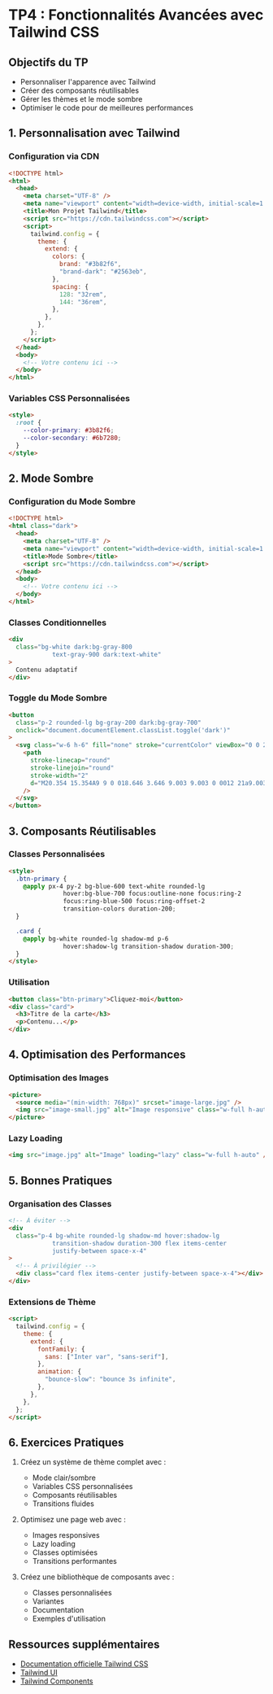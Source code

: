 # TP4 : Fonctionnalités Avancées avec Tailwind CSS

## Objectifs du TP

- Personnaliser l'apparence avec Tailwind
- Créer des composants réutilisables
- Gérer les thèmes et le mode sombre
- Optimiser le code pour de meilleures performances

## 1. Personnalisation avec Tailwind

### Configuration via CDN

```html
<!DOCTYPE html>
<html>
  <head>
    <meta charset="UTF-8" />
    <meta name="viewport" content="width=device-width, initial-scale=1.0" />
    <title>Mon Projet Tailwind</title>
    <script src="https://cdn.tailwindcss.com"></script>
    <script>
      tailwind.config = {
        theme: {
          extend: {
            colors: {
              brand: "#3b82f6",
              "brand-dark": "#2563eb",
            },
            spacing: {
              128: "32rem",
              144: "36rem",
            },
          },
        },
      };
    </script>
  </head>
  <body>
    <!-- Votre contenu ici -->
  </body>
</html>
```

### Variables CSS Personnalisées

```html
<style>
  :root {
    --color-primary: #3b82f6;
    --color-secondary: #6b7280;
  }
</style>
```

## 2. Mode Sombre

### Configuration du Mode Sombre

```html
<!DOCTYPE html>
<html class="dark">
  <head>
    <meta charset="UTF-8" />
    <meta name="viewport" content="width=device-width, initial-scale=1.0" />
    <title>Mode Sombre</title>
    <script src="https://cdn.tailwindcss.com"></script>
  </head>
  <body>
    <!-- Votre contenu ici -->
  </body>
</html>
```

### Classes Conditionnelles

```html
<div
  class="bg-white dark:bg-gray-800 
            text-gray-900 dark:text-white"
>
  Contenu adaptatif
</div>
```

### Toggle du Mode Sombre

```html
<button
  class="p-2 rounded-lg bg-gray-200 dark:bg-gray-700"
  onclick="document.documentElement.classList.toggle('dark')"
>
  <svg class="w-6 h-6" fill="none" stroke="currentColor" viewBox="0 0 24 24">
    <path
      stroke-linecap="round"
      stroke-linejoin="round"
      stroke-width="2"
      d="M20.354 15.354A9 9 0 018.646 3.646 9.003 9.003 0 0012 21a9.003 9.003 0 008.354-5.646z"
    />
  </svg>
</button>
```

## 3. Composants Réutilisables

### Classes Personnalisées

```html
<style>
  .btn-primary {
    @apply px-4 py-2 bg-blue-600 text-white rounded-lg 
               hover:bg-blue-700 focus:outline-none focus:ring-2 
               focus:ring-blue-500 focus:ring-offset-2 
               transition-colors duration-200;
  }

  .card {
    @apply bg-white rounded-lg shadow-md p-6 
               hover:shadow-lg transition-shadow duration-300;
  }
</style>
```

### Utilisation

```html
<button class="btn-primary">Cliquez-moi</button>
<div class="card">
  <h3>Titre de la carte</h3>
  <p>Contenu...</p>
</div>
```

## 4. Optimisation des Performances

### Optimisation des Images

```html
<picture>
  <source media="(min-width: 768px)" srcset="image-large.jpg" />
  <img src="image-small.jpg" alt="Image responsive" class="w-full h-auto" />
</picture>
```

### Lazy Loading

```html
<img src="image.jpg" alt="Image" loading="lazy" class="w-full h-auto" />
```

## 5. Bonnes Pratiques

### Organisation des Classes

```html
<!-- À éviter -->
<div
  class="p-4 bg-white rounded-lg shadow-md hover:shadow-lg 
            transition-shadow duration-300 flex items-center 
            justify-between space-x-4"
>
  <!-- À privilégier -->
  <div class="card flex items-center justify-between space-x-4"></div>
</div>
```

### Extensions de Thème

```html
<script>
  tailwind.config = {
    theme: {
      extend: {
        fontFamily: {
          sans: ["Inter var", "sans-serif"],
        },
        animation: {
          "bounce-slow": "bounce 3s infinite",
        },
      },
    },
  };
</script>
```

## 6. Exercices Pratiques

1. Créez un système de thème complet avec :

   - Mode clair/sombre
   - Variables CSS personnalisées
   - Composants réutilisables
   - Transitions fluides

2. Optimisez une page web avec :

   - Images responsives
   - Lazy loading
   - Classes optimisées
   - Transitions performantes

3. Créez une bibliothèque de composants avec :
   - Classes personnalisées
   - Variantes
   - Documentation
   - Exemples d'utilisation

## Ressources supplémentaires

- [Documentation officielle Tailwind CSS](https://tailwindcss.com/docs)
- [Tailwind UI](https://tailwindui.com/)
- [Tailwind Components](https://tailwindcomponents.com/)
